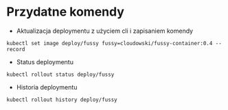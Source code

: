 # Przydatne komendy

* Aktualizacja deploymentu z użyciem cli i zapisaniem komendy

```
kubectl set image deploy/fussy fussy=cloudowski/fussy-container:0.4 --record
```

* Status deploymentu

```
kubectl rollout status deploy/fussy
```

* Historia deploymentu

```
kubectl rollout history deploy/fussy
```
